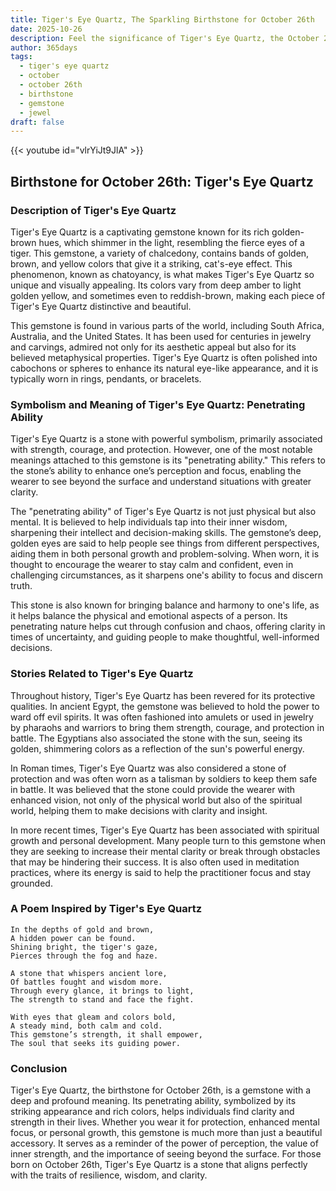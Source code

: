 ```yaml
---
title: Tiger's Eye Quartz, The Sparkling Birthstone for October 26th
date: 2025-10-26
description: Feel the significance of Tiger's Eye Quartz, the October 26th birthstone symbolizing Penetrating ability. Let its beauty and meaning brighten your day.
author: 365days
tags:
  - tiger's eye quartz
  - october
  - october 26th
  - birthstone
  - gemstone
  - jewel
draft: false
---
```


{{< youtube id="vlrYiJt9JlA" >}}

## Birthstone for October 26th: Tiger's Eye Quartz

### Description of Tiger's Eye Quartz

Tiger's Eye Quartz is a captivating gemstone known for its rich golden-brown hues, which shimmer in the light, resembling the fierce eyes of a tiger. This gemstone, a variety of chalcedony, contains bands of golden, brown, and yellow colors that give it a striking, cat's-eye effect. This phenomenon, known as chatoyancy, is what makes Tiger's Eye Quartz so unique and visually appealing. Its colors vary from deep amber to light golden yellow, and sometimes even to reddish-brown, making each piece of Tiger's Eye Quartz distinctive and beautiful.

This gemstone is found in various parts of the world, including South Africa, Australia, and the United States. It has been used for centuries in jewelry and carvings, admired not only for its aesthetic appeal but also for its believed metaphysical properties. Tiger's Eye Quartz is often polished into cabochons or spheres to enhance its natural eye-like appearance, and it is typically worn in rings, pendants, or bracelets.

### Symbolism and Meaning of Tiger's Eye Quartz: Penetrating Ability

Tiger's Eye Quartz is a stone with powerful symbolism, primarily associated with strength, courage, and protection. However, one of the most notable meanings attached to this gemstone is its "penetrating ability." This refers to the stone’s ability to enhance one’s perception and focus, enabling the wearer to see beyond the surface and understand situations with greater clarity.

The "penetrating ability" of Tiger's Eye Quartz is not just physical but also mental. It is believed to help individuals tap into their inner wisdom, sharpening their intellect and decision-making skills. The gemstone’s deep, golden eyes are said to help people see things from different perspectives, aiding them in both personal growth and problem-solving. When worn, it is thought to encourage the wearer to stay calm and confident, even in challenging circumstances, as it sharpens one's ability to focus and discern truth.

This stone is also known for bringing balance and harmony to one's life, as it helps balance the physical and emotional aspects of a person. Its penetrating nature helps cut through confusion and chaos, offering clarity in times of uncertainty, and guiding people to make thoughtful, well-informed decisions.

### Stories Related to Tiger's Eye Quartz

Throughout history, Tiger's Eye Quartz has been revered for its protective qualities. In ancient Egypt, the gemstone was believed to hold the power to ward off evil spirits. It was often fashioned into amulets or used in jewelry by pharaohs and warriors to bring them strength, courage, and protection in battle. The Egyptians also associated the stone with the sun, seeing its golden, shimmering colors as a reflection of the sun's powerful energy.

In Roman times, Tiger's Eye Quartz was also considered a stone of protection and was often worn as a talisman by soldiers to keep them safe in battle. It was believed that the stone could provide the wearer with enhanced vision, not only of the physical world but also of the spiritual world, helping them to make decisions with clarity and insight.

In more recent times, Tiger's Eye Quartz has been associated with spiritual growth and personal development. Many people turn to this gemstone when they are seeking to increase their mental clarity or break through obstacles that may be hindering their success. It is also often used in meditation practices, where its energy is said to help the practitioner focus and stay grounded.

### A Poem Inspired by Tiger's Eye Quartz

```
In the depths of gold and brown,  
A hidden power can be found.  
Shining bright, the tiger's gaze,  
Pierces through the fog and haze.

A stone that whispers ancient lore,  
Of battles fought and wisdom more.  
Through every glance, it brings to light,  
The strength to stand and face the fight.

With eyes that gleam and colors bold,  
A steady mind, both calm and cold.  
This gemstone’s strength, it shall empower,  
The soul that seeks its guiding power.
```

### Conclusion

Tiger's Eye Quartz, the birthstone for October 26th, is a gemstone with a deep and profound meaning. Its penetrating ability, symbolized by its striking appearance and rich colors, helps individuals find clarity and strength in their lives. Whether you wear it for protection, enhanced mental focus, or personal growth, this gemstone is much more than just a beautiful accessory. It serves as a reminder of the power of perception, the value of inner strength, and the importance of seeing beyond the surface. For those born on October 26th, Tiger's Eye Quartz is a stone that aligns perfectly with the traits of resilience, wisdom, and clarity.
